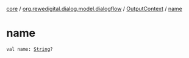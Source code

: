[core](../../index.md) / [org.rewedigital.dialog.model.dialogflow](../index.md) / [OutputContext](index.md) / [name](./name.md)

# name

`val name: `[`String`](https://kotlinlang.org/api/latest/jvm/stdlib/kotlin/-string/index.html)`?`
